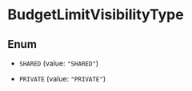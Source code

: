 

# BudgetLimitVisibilityType

## Enum


* `SHARED` (value: `"SHARED"`)

* `PRIVATE` (value: `"PRIVATE"`)



